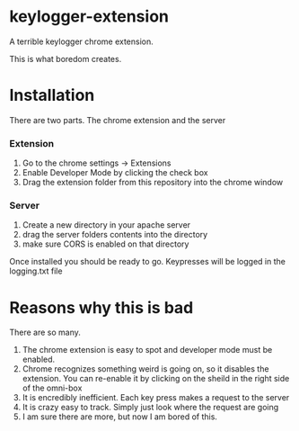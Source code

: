 # keylogger-extension
A terrible keylogger chrome extension.

This is what boredom creates.

# Installation

There are two parts. The chrome extension and the server

### Extension
1. Go to the chrome settings -> Extensions
2. Enable Developer Mode by clicking the check box
3. Drag the extension folder from this repository into the chrome window

### Server
1. Create a new directory in your apache server
2. drag the server folders contents into the directory
3. make sure CORS is enabled on that directory

Once installed you should be ready to go. Keypresses will be logged in the logging.txt file

# Reasons why this is bad
There are so many. 

1. The chrome extension is easy to spot and developer mode must be enabled.
2. Chrome recognizes something weird is going on, so it disables the extension. You can re-enable it by clicking on the sheild in the right side of the omni-box
3. It is encredibly inefficient. Each key press makes a request to the server
4. It is crazy easy to track. Simply just look where the request are going
5. I am sure there are more, but now I am bored of this. 
